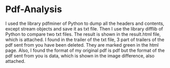 # Pdf-Analysis
I used the library pdfminer of Python to dump all the headers and contents, except stream objects and save it as txt file. Then I use the library difflib of Python to compare two txt files. The result is shown in the result.html file, which is attached.  I found in the trailer of the txt file, 3 part of trailers of the pdf sent from  you have been deleted. They are marked green in the html page.
Also, I found the format of my original pdf is pdf but the format of the pdf sent from you is data, which is shown in the image difference, also attached.
